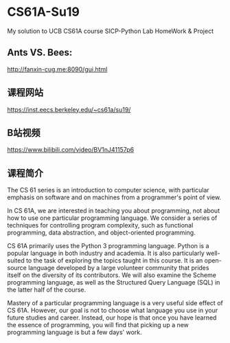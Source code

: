 # CS61A-Su19
My solution to UCB CS61A course SICP-Python Lab HomeWork &amp; Project

## Ants VS. Bees:
http://fanxin-cug.me:8090/gui.html

## 课程网站
https://inst.eecs.berkeley.edu/~cs61a/su19/

## B站视频
https://www.bilibili.com/video/BV1nJ41157p6

## 课程简介
The CS 61 series is an introduction to computer science, with particular emphasis on software and on machines from a programmer's point of view.

In CS 61A, we are interested in teaching you about programming, not about how to use one particular programming language. We consider a series of techniques for controlling program complexity, such as functional programming, data abstraction, and object-oriented programming. 

CS 61A primarily uses the Python 3 programming language. Python is a popular language in both industry and academia. It is also particularly well-suited to the task of exploring the topics taught in this course. It is an open-source language developed by a large volunteer community that prides itself on the diversity of its contributors. We will also examine the Scheme programming language, as well as the Structured Query Language (SQL) in the latter half of the course.  

Mastery of a particular programming language is a very useful side effect of CS 61A. However, our goal is not to choose what language you use in your future studies and career. Instead, our hope is that once you have learned the essence of programming, you will find that picking up a new programming language is but a few days' work.
